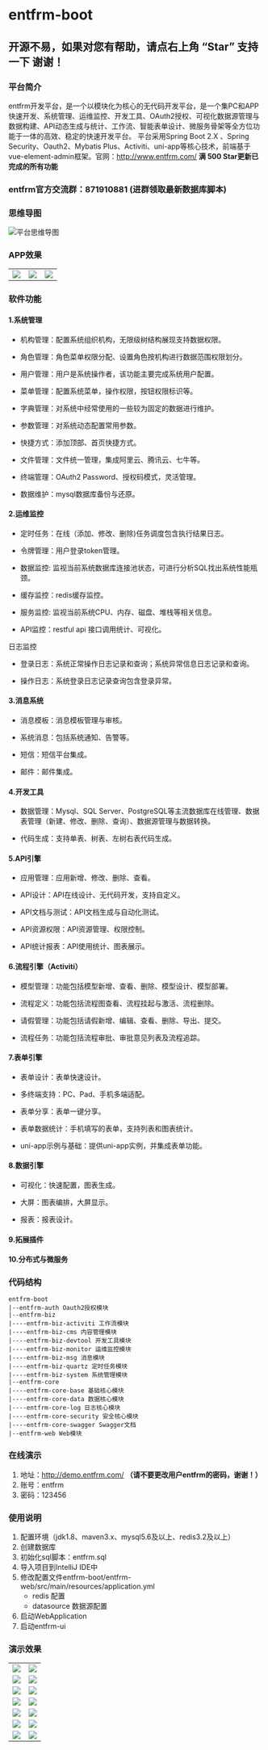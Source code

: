 # entfrm-boot
## 开源不易，如果对您有帮助，请点右上角 “Star” 支持一下 谢谢！
### 平台简介    
entfrm开发平台，是一个以模块化为核心的无代码开发平台，是一个集PC和APP快速开发、系统管理、运维监控、开发工具、OAuth2授权、可视化数据源管理与数据构建、API动态生成与统计、工作流、智能表单设计、微服务骨架等全方位功能于一体的高效、稳定的快速开发平台。
平台采用Spring Boot 2.X 、Spring Security、Oauth2、Mybatis Plus、Activiti、uni-app等核心技术，前端基于vue-element-admin框架。官网：http://www.entfrm.com/ **满 500 Star更新已完成的所有功能**
###  entfrm官方交流群：871910881 (进群领取最新数据库脚本)
### 思维导图
![平台思维导图](http://47.100.3.58/static/show/entfrm.png)
### APP效果

<table>
    <tr>
        <td><img src="http://47.100.3.58/static/show/app-login.jpg"/></td>
        <td><img src="http://47.100.3.58/static/show/app-msg.jpg"/></td>
        <td><img src="http://47.100.3.58/static/show/app-my.jpg"/></td>
    </tr>
</table>

### 软件功能

#### 1.系统管理
 * 机构管理：配置系统组织机构，无限级树结构展现支持数据权限。

 * 角色管理：角色菜单权限分配、设置角色按机构进行数据范围权限划分。

 * 用户管理：用户是系统操作者，该功能主要完成系统用户配置。

 * 菜单管理：配置系统菜单，操作权限，按钮权限标识等。

 * 字典管理：对系统中经常使用的一些较为固定的数据进行维护。

 * 参数管理：对系统动态配置常用参数。

 * 快捷方式：添加顶部、首页快捷方式。

 * 文件管理：文件统一管理，集成阿里云、腾讯云、七牛等。

 * 终端管理：OAuth2 Password、授权码模式，灵活管理。

 * 数据维护：mysql数据库备份与还原。

#### 2.运维监控
 * 定时任务：在线（添加、修改、删除)任务调度包含执行结果日志。
 
 * 令牌管理：用户登录token管理。
 
 * 数据监控: 监视当前系统数据库连接池状态，可进行分析SQL找出系统性能瓶颈。

 * 缓存监控：redis缓存监控。

 * 服务监控: 监视当前系统CPU、内存、磁盘、堆栈等相关信息。

 * API监控：restful api 接口调用统计、可视化。

  日志监控

 * 登录日志：系统正常操作日志记录和查询；系统异常信息日志记录和查询。

 * 操作日志：系统登录日志记录查询包含登录异常。
#### 3.消息系统
 * 消息模板：消息模板管理与审核。
 
 * 系统消息：包括系统通知、告警等。
 
 * 短信：短信平台集成。
 
 * 邮件：邮件集成。

#### 4.开发工具
 * 数据管理：Mysql、SQL Server、PostgreSQL等主流数据库在线管理、数据表管理（新建、修改、删除、查询）、数据源管理与数据转换。

 * 代码生成：支持单表、树表、左树右表代码生成。
 
#### 5.API引擎
 * 应用管理：应用新增、修改、删除、查看。
 
 * API设计：API在线设计、无代码开发，支持自定义。
 
 * API文档与测试：API文档生成与自动化测试。
 
 * API资源权限：API资源管理、权限控制。
 
 * API统计报表：API使用统计、图表展示。

#### 6.流程引擎（Activiti）
 * 模型管理：功能包括模型新增、查看、删除、模型设计、模型部署。
 
 * 流程定义：功能包括流程图查看、流程挂起与激活、流程删除。
 
 * 请假管理：功能包括请假新增、编辑、查看、删除、导出、提交。
 
 * 流程任务：功能包括流程审批、审批意见列表及流程追踪。
#### 7.表单引擎
 * 表单设计：表单快速设计。
 
 * 多终端支持：PC、Pad、手机多端适配。
 
 * 表单分享：表单一键分享。
 
 * 表单数据统计：手机填写的表单，支持列表和图表统计。 
 
 * uni-app示例与基础：提供uni-app实例，并集成表单功能。 
#### 8.数据引擎 
 * 可视化：快速配置，图表生成。
 
 * 大屏：图表编排，大屏显示。
 
 * 报表：报表设计。
 
#### 9.拓展插件
 
#### 10.分布式与微服务 
 
### 代码结构
~~~
entfrm-boot
|--entfrm-auth Oauth2授权模块
|--entfrm-biz 
|----entfrm-biz-activiti 工作流模块
|----entfrm-biz-cms 内容管理模块
|----entfrm-biz-devtool 开发工具模块
|----entfrm-biz-monitor 运维监控模块
|----entfrm-biz-msg 消息模块
|----entfrm-biz-quartz 定时任务模块
|----entfrm-biz-system 系统管理模块
|--entfrm-core 
|----entfrm-core-base 基础核心模块
|----entfrm-core-data 数据核心模块
|----entfrm-core-log 日志核心模块
|----entfrm-core-security 安全核心模块
|----entfrm-core-swagger Swagger文档
|--entfrm-web Web模块
~~~
### 在线演示

1. 地址：<http://demo.entfrm.com/> **（请不要更改用户entfrm的密码，谢谢！）**
2. 账号：entfrm
3. 密码：123456

### 使用说明

1. 配置环境（jdk1.8、maven3.x、mysql5.6及以上、redis3.2及以上）
2. 创建数据库
3. 初始化sql脚本：entfrm.sql
4. 导入项目到IntelliJ IDE中
5. 修改配置文件entfrm-boot/entfrm-web/src/main/resources/application.yml
    * redis 配置
    * datasource 数据源配置
6. 启动WebApplication
7. 启动entfrm-ui

### 演示效果
<table>
    <tr>
        <td><img src="http://47.100.3.58/static/show/login.png"/></td>
        <td><img src="http://47.100.3.58/static/show/home.png"/></td>
    </tr>
    <tr>
        <td><img src="http://47.100.3.58/static/show/dept.png"/></td>
        <td><img src="http://47.100.3.58/static/show/role.png"/></td>
    </tr>
    <tr>
        <td><img src="http://47.100.3.58/static/show/user.png"/></td>
        <td><img src="http://47.100.3.58/static/show/menu.png"/></td>
    </tr>
	<tr>
        <td><img src="http://47.100.3.58/static/show/dict.png"/></td>
        <td><img src="http://47.100.3.58/static/show/oauth.png"/></td>
    </tr>	 
    <tr>
        <td><img src="http://47.100.3.58/static/show/loginLog.png"/></td>
        <td><img src="http://47.100.3.58/static/show/operLog.png"/></td>
    </tr>
    <tr>
        <td><img src="http://47.100.3.58/static/show/datasource.png"/></td>
        <td><img src="http://47.100.3.58/static/show/job.png"/></td>
    </tr>
    <tr>
        <td><img src="http://47.100.3.58/static/show/model.png"/></td>
        <td><img src="http://47.100.3.58/static/show/task.png"/></td>
    </tr>
</table>

